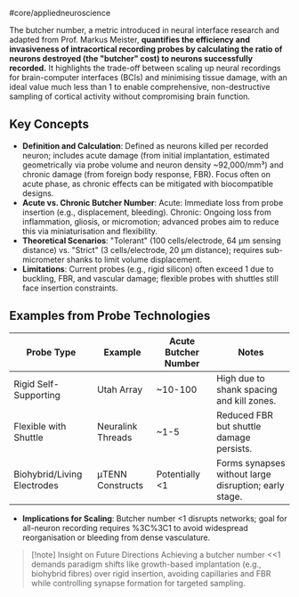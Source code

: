 #core/appliedneuroscience 

The butcher number, a metric introduced in neural interface research and adapted from Prof. Markus Meister, **quantifies the efficiency and invasiveness of intracortical recording probes by calculating the ratio of neurons destroyed (the "butcher" cost) to neurons successfully recorded.** It highlights the trade-off between scaling up neural recordings for brain-computer interfaces (BCIs) and minimising tissue damage, with an ideal value much less than 1 to enable comprehensive, non-destructive sampling of cortical activity without compromising brain function.

## Key Concepts

- **Definition and Calculation**: Defined as neurons killed per recorded neuron; includes acute damage (from initial implantation, estimated geometrically via probe volume and neuron density ~92,000/mm³) and chronic damage (from foreign body response, FBR). Focus often on acute phase, as chronic effects can be mitigated with biocompatible designs.
- **Acute vs. Chronic Butcher Number**: Acute: Immediate loss from probe insertion (e.g., displacement, bleeding). Chronic: Ongoing loss from inflammation, gliosis, or micromotion; advanced probes aim to reduce this via miniaturisation and flexibility.
- **Theoretical Scenarios**: "Tolerant" (100 cells/electrode, 64 µm sensing distance) vs. "Strict" (3 cells/electrode, 20 µm distance); requires sub-micrometer shanks to limit volume displacement.
- **Limitations**: Current probes (e.g., rigid silicon) often exceed 1 due to buckling, FBR, and vascular damage; flexible probes with shuttles still face insertion constraints.

## Examples from Probe Technologies

| Probe Type                  | Example           | Acute Butcher Number | Notes                                                 |
| --------------------------- | ----------------- | -------------------- | ----------------------------------------------------- |
| Rigid Self-Supporting       | Utah Array        | ~10-100              | High due to shank spacing and kill zones.             |
| Flexible with Shuttle       | Neuralink Threads | ~1-5                 | Reduced FBR but shuttle damage persists.              |
| Biohybrid/Living Electrodes | μTENN Constructs  | Potentially <1       | Forms synapses without large disruption; early stage. |

- **Implications for Scaling**: Butcher number <1 disrupts networks; goal for all-neuron recording requires %3C%3C1 to avoid widespread reorganisation or bleeding from dense vasculature.

> [!note] Insight on Future Directions
> Achieving a butcher number <<1 demands paradigm shifts like growth-based implantation (e.g., biohybrid fibres) over rigid insertion, avoiding capillaries and FBR while controlling synapse formation for targeted sampling.